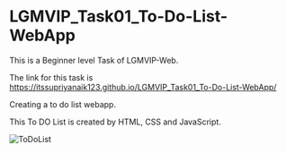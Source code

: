 # LGMVIP_Task01_To-Do-List-WebApp

This is a Beginner level Task of LGMVIP-Web.


The link for this task is https://itssupriyanaik123.github.io/LGMVIP_Task01_To-Do-List-WebApp/

Creating a to do list webapp.

This To DO List is created by HTML, CSS and JavaScript.

![ToDoList](https://user-images.githubusercontent.com/85254301/200637459-cedde863-c7b6-463d-bdb2-12ac738122c9.png)
